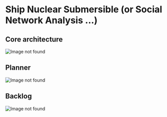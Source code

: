 # Ship Nuclear Submersible (or Social Network Analysis ...)

## Core architecture
![Image not found](https://github.com/jurelou/SNA/blob/master/docs/architecture.png  "Architecture")

## Planner
![Image not found](https://github.com/jurelou/SNA/blob/master/docs/graphexec.png  "OSINT chain")

## Backlog
![Image not found](https://github.com/jurelou/SNA/blob/master/docs/tasks.png  "Tasks")


